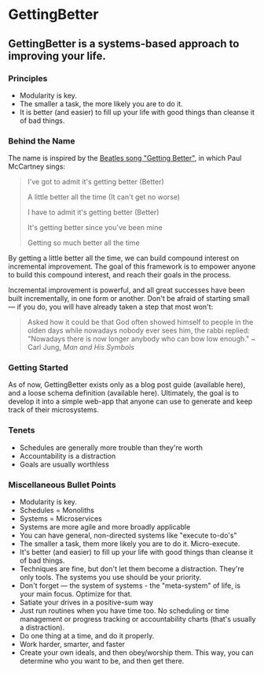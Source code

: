 # GettingBetter

## GettingBetter is a systems-based approach to improving your life.

### Principles

- Modularity is key.
- The smaller a task, the more likely you are to do it.
- It is better (and easier) to fill up your life with good things than cleanse it of bad things.

### Behind the Name

The name is inspired by the [Beatles song "Getting Better"](https://www.youtube.com/watch?v=EGlo9LzmOME), in which Paul McCartney sings:

> I've got to admit it's getting better (Better)
>
> A little better all the time (It can't get no worse)
>
> I have to admit it's getting better (Better)
>
> It's getting better since you've been mine
>
> Getting so much better all the time

By getting a little better all the time, we can build compound interest on incremental improvement. The goal of this framework is to empower anyone to build this compound interest, and reach their goals in the process.

Incremental improvement is powerful, and all great successes have been built incrementally, in one form or another. Don't be afraid of starting small — if you do, you will have already taken a step that most won't:

> Asked how it could be that God often showed himself to people in the olden days while nowadays nobody ever sees him, the rabbi replied: "Nowadays there is now longer anybody who can bow low enough." ~ Carl Jung, _Man and His Symbols_

### Getting Started

As of now, GettingBetter exists only as a blog post guide (available here), and a loose schema definition (available here). Ultimately, the goal is to develop it into a simple web-app that anyone can use to generate and keep track of their microsystems.

### Tenets

- Schedules are generally more trouble than they're worth
- Accountability is a distraction
- Goals are usually worthless

### Miscellaneous Bullet Points

- Modularity is key.
- Schedules = Monoliths
- Systems = Microservices
- Systems are more agile and more broadly applicable
- You can have general, non-directed systems like "execute to-do's"
- The smaller a task, them more likely you are to do it. Micro-execute.
- It's better (and easier) to fill up your life with good things than cleanse it of bad things.
- Techniques are fine, but don't let them become a distraction. They're only tools. The systems you use should be your priority.
- Don't forget — the system of systems - the "meta-system" of life, is your main focus. Optimize for that.
- Satiate your drives in a positive-sum way
- Just run routines when you have time too. No scheduling or time management or progress tracking or accountability charts (that's usually a distraction).
- Do one thing at a time, and do it properly.
- Work harder, smarter, and faster
- Create your own ideals, and then obey/worship them. This way, you can determine who you want to be, and then get there.
